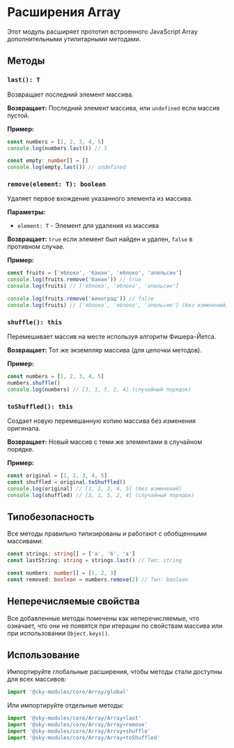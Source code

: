 # Расширения Array

Этот модуль расширяет прототип встроенного JavaScript Array дополнительными утилитарными методами.

## Методы

### `last(): T`

Возвращает последний элемент массива.

**Возвращает:** Последний элемент массива, или `undefined` если массив пустой.

**Пример:**
```typescript
const numbers = [1, 2, 3, 4, 5]
console.log(numbers.last()) // 5

const empty: number[] = []
console.log(empty.last()) // undefined
```

### `remove(element: T): boolean`

Удаляет первое вхождение указанного элемента из массива.

**Параметры:**
- `element: T` - Элемент для удаления из массива

**Возвращает:** `true` если элемент был найден и удален, `false` в противном случае.

**Пример:**
```typescript
const fruits = ['яблоко', 'банан', 'яблоко', 'апельсин']
console.log(fruits.remove('банан')) // true
console.log(fruits) // ['яблоко', 'яблоко', 'апельсин']

console.log(fruits.remove('виноград')) // false
console.log(fruits) // ['яблоко', 'яблоко', 'апельсин'] (без изменений)
```

### `shuffle(): this`

Перемешивает массив на месте используя алгоритм Фишера-Йетса.

**Возвращает:** Тот же экземпляр массива (для цепочки методов).

**Пример:**
```typescript
const numbers = [1, 2, 3, 4, 5]
numbers.shuffle()
console.log(numbers) // [3, 1, 5, 2, 4] (случайный порядок)
```

### `toShuffled(): this`

Создает новую перемешанную копию массива без изменения оригинала.

**Возвращает:** Новый массив с теми же элементами в случайном порядке.

**Пример:**
```typescript
const original = [1, 2, 3, 4, 5]
const shuffled = original.toShuffled()
console.log(original) // [1, 2, 3, 4, 5] (без изменений)
console.log(shuffled) // [3, 1, 5, 2, 4] (случайный порядок)
```

## Типобезопасность

Все методы правильно типизированы и работают с обобщенными массивами:

```typescript
const strings: string[] = ['а', 'б', 'в']
const lastString: string = strings.last() // Тип: string

const numbers: number[] = [1, 2, 3]
const removed: boolean = numbers.remove(2) // Тип: boolean
```

## Неперечисляемые свойства

Все добавленные методы помечены как неперечисляемые, что означает, что они не появятся при итерации по свойствам массива или при использовании `Object.keys()`.

## Использование

Импортируйте глобальные расширения, чтобы методы стали доступны для всех массивов:

```typescript
import '@sky-modules/core/Array/global'
```

Или импортируйте отдельные методы:

```typescript
import '@sky-modules/core/Array/Array+last'
import '@sky-modules/core/Array/Array+remove'
import '@sky-modules/core/Array/Array+shuffle'
import '@sky-modules/core/Array/Array+toShuffled'
```